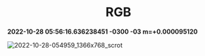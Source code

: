 <h1 align="center">RGB</h1>

**2022-10-28 05:56:16.636238451 -0300 -03 m=+0.000095120**

![2022-10-28-054959_1366x768_scrot](https://user-images.githubusercontent.com/76619871/198581727-0b6e107e-dde1-47c4-83b9-62115e23726f.png)
